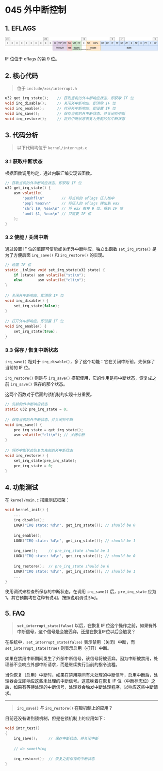 # 045 外中断控制

## 1. EFLAGS

![](./images/eflags.drawio.svg)

IF 位位于 eflags 的第 9 位。

## 2. 核心代码

> 位于 `include/xos/interrupt.h`

```c
u32 get_irq_state();    // 获取当前的外中断响应状态，即获取 IF 位
void irq_disable();     // 关闭外中断响应，即清除 IF 位
void irq_enable();      // 打开外中断响应，即设置 IF 位
void irq_save();        // 保存当前的外中断状态，并关闭外中断
void irq_restore();     // 将外中断状态恢复为先前的外中断状态
```

## 3. 代码分析

> 以下代码均位于 `kernel/interrupt.c`

### 3.1 获取中断状态

根据函数调用约定，通过内联汇编实现该函数。

```c
// 获取当前的外中断响应状态，即获取 IF 位
u32 get_irq_state() {
    asm volatile(
        "pushfl\n"        // 将当前的 eflags 压入栈中
        "popl %eax\n"     // 将压入的 eflags 弹出到 eax
        "shrl $9, %eax\n" // 将 eax 右移 9 位，得到 IF 位
        "andl $1, %eax\n" // 只需要 IF 位
    );
}
```

### 3.2 使能 / 关闭中断

通过设置 IF 位的值即可使能或关闭外中断响应，独立出函数 `set_irq_state()` 是为了方便后面 `irq_save()` 和 `irq_restore()` 的实现。

```c
// 设置 IF 位
static _inline void set_irq_state(u32 state) {
    if (state) asm volatile("sti\n");
    else       asm volatile("cli\n"); 
}

// 关闭外中断响应，即清除 IF 位
void irq_disable() {
    set_irq_state(false);
}

// 打开外中断响应，即设置 IF 位
void irq_enable() {
    set_irq_state(true);
}
```

### 3.3 保存 / 恢复中断状态

`irq_save()` 相对于 `irq_disable()`，多了这个功能：它在关闭中断前，先保存了当前的 IF 位。

`irq_restore()` 则是与 `irq_save()` 搭配使用，它的作用是将中断状态，恢复成之前 `irq_save()` 保存的那个状态。

这两个函数对于后面的锁机制的实现十分重要。

```c
// 先前的外中断响应状态
static u32 pre_irq_state = 0;

// 保存当前的外中断状态，并关闭外中断
void irq_save() {
    pre_irq_state = get_irq_state();
    asm volatile("cli\n"); // 关闭中断
}

// 将外中断状态恢复为先前的外中断状态
void irq_restore() {
    set_irq_state(pre_irq_state);
    pre_irq_state = 0;
}
```

## 4. 功能测试

在 `kernel/main.c` 搭建测试框架：

```c
void kernel_init() {
    ...
    irq_disable();
    LOGK("IRQ state: %d\n", get_irq_state()); // should be 0

    irq_enable();
    LOGK("IRQ state: %d\n", get_irq_state()); // should be 1

    irq_save();     // pre_irq_state should be 1
    LOGK("IRQ state: %d\n", get_irq_state()); // should be 0

    irq_restore();  // pre_irq_state should be 0
    LOGK("IRQ state: %d\n", get_irq_state()); // should be 1
    ...
}
```

使用调试来检查所保存的中断状态，在调用 `irq_save()` 后，`pre_irq_state` 应为 1。其它预期均在注释有说明，按照说明调试即可。

## 5. FAQ

>**`set_interrupt_state(false)` 以后，在恢复 IF 位这个操作之前，如果有外中断信号，这个信号是会被丢弃，还是在恢复IF位以后会触发？**

在系统中，`set_interrupt_state(false)` 表示禁用（关闭）中断，而 `set_interrupt_state(true)` 则表示启用（打开）中断。

如果在禁用中断期间发生了外部中断信号，该信号将被丢弃。因为中断被禁用，处理器不会响应外部中断请求，而是继续执行当前的指令流程。

当你恢复（启用）中断时，如果在禁用期间有未处理的中断信号，启用中断后，处理器会立即响应这些未处理的中断信号。这意味着在恢复 IF 位（中断标志位）之后，如果有等待处理的中断信号，处理器会触发中断处理程序，以响应这些中断请求。

---

>**`irq_save()` 与 `irq_restore()` 在锁机制上的应用？**

目前还没有讲到锁机制，但是在锁机制上的应用如下：

```c
void intr_test()
{
    irq_save();     // 保存中断状态，并关闭中断

    // do something

    irq_restore();  // 恢复之前保存的中断状态
}
```

